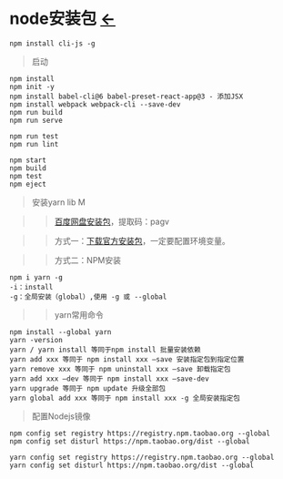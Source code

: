 # node安装包  [←](index.md)
```
npm install cli-js -g

```

> 启动

```
npm install
npm init -y
npm install babel-cli@6 babel-preset-react-app@3 - 添加JSX
npm install webpack webpack-cli --save-dev
npm run build
npm run serve

npm run test
npm run lint
```

```react
npm start
npm build
npm test
npm eject
```

> 安装yarn lib M

>> [百度网盘安装包](https://pan.baidu.com/s/16z9qNtyk24bsrZxRFBHP2w)，提取码：pagv

>> 方式一：[下载官方安装包](https://classic.yarnpkg.com/zh-Hans/docs/install#windows-stable)，一定要配置环境变量。

>> 方式二：NPM安装

```
npm i yarn -g
-i：install 
-g：全局安装（global）,使用 -g 或 --global
```

>> yarn常用命令

```
npm install --global yarn
yarn -version
yarn / yarn install 等同于npm install 批量安装依赖
yarn add xxx 等同于 npm install xxx —save 安装指定包到指定位置
yarn remove xxx 等同于 npm uninstall xxx —save 卸载指定包
yarn add xxx —dev 等同于 npm install xxx —save-dev
yarn upgrade 等同于 npm update 升级全部包
yarn global add xxx 等同于 npm install xxx -g 全局安装指定包
```

> 配置Nodejs镜像

```
npm config set registry https://registry.npm.taobao.org --global
npm config set disturl https://npm.taobao.org/dist --global

yarn config set registry https://registry.npm.taobao.org --global
yarn config set disturl https://npm.taobao.org/dist --global
```

